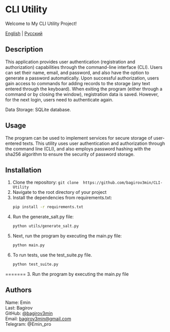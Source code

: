 # CLI Utility 

Welcome to My CLI Utility Project!

[English](README-en.md) | [Русский](README.md)

## Description

This application provides user authentication (registration 
and authorization) capabilities through the command-line 
interface (CLI). Users can set their name, email, and password, 
and also have the option to generate a password automatically. 
Upon successful authorization, users gain access to commands for 
adding records to the storage (any text entered through the 
keyboard). When exiting the program (either through a command 
or by closing the window), registration data is saved. However, 
for the next login, users need to authenticate again.

Data Storage: SQLite database.

## Usage

The program can be used to implement services for secure
storage of user-entered texts. This utility uses
user authentication and authorization through the command line
(CLI), and also employs password hashing with
the sha256 algorithm to ensure the security
of password storage.

## Installation

1. Clone the repository: `git clone 
   https://github.com/bagirov3min/CLI-Utility`
2. Navigate to the root directory of your project
3. Install the dependencies from requirements.txt:
    ```bash
    pip install -r requirements.txt
4. Run the generate_salt.py file:
    ```bash
    python utils/generate_salt.py
5. Next, run the program by executing the main.py file:
    ```bash
    python main.py
6. To run tests, use the test_suite.py file.
    ```bash
    python test_suite.py
=======
3. Run the program by executing the main.py file

## Authors

Name: Emin <br>
Last: Bagirov <br>
GitHub: [@bagirov3min](https://github.com/bagirov3min) <br>
Email: bagirov3min@gmail.com <br>
Telegram: @Emin_pro <br>
